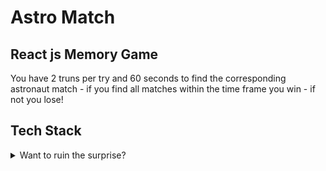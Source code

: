 # Astro Match

## React js Memory Game

You have 2 truns per try and 60 seconds to find the corresponding astronaut match - if you find all matches within the time frame you win - if not you lose!

## Tech Stack

<details>
<summary>Want to ruin the surprise?</summary>
<br>
  - Html 
</details>
